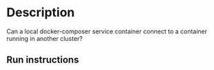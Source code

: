 # Description

Can a local docker-composer service container connect to a container running in another cluster?

## Run instructions



